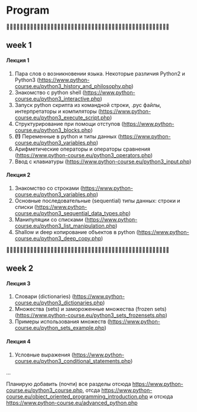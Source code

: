 # Program

🐍🐍🐍🐍🐍🐍🐍🐍🐍🐍🐍🐍🐍🐍🐍🐍🐍🐍🐍🐍🐍🐍🐍🐍🐍🐍🐍🐍🐍🐍🐍🐍🐍🐍🐍🐍🐍🐍🐍🐍🐍🐍🐍🐍🐍🐍🐍🐍

## week 1

   #### Лекция 1
    
  1. Пара слов о возникновении языка. Некоторые различия Python2 и Python3
      (https://www.python-course.eu/python3_history_and_philosophy.php)
  2. Знакомство с python shell
      (https://www.python-course.eu/python3_interactive.php)
  3. Запуск python скрипта из командной строки, .pyc файлы, интерпретаторы и компиляторы
      (https://www.python-course.eu/python3_execute_script.php)
  4. Структурирование при помощи отступов
      (https://www.python-course.eu/python3_blocks.php)
  5. **(!)** Переменные в python и типы данных
      (https://www.python-course.eu/python3_variables.php)
  6. Арифметические операторы и операторы сравнения
      (https://www.python-course.eu/python3_operators.php)
  7. Ввод с клавиатуры
      (https://www.python-course.eu/python3_input.php)
           
   #### Лекция 2
    
  1. Знакомство со строками
      (https://www.python-course.eu/python3_variables.php)
  2. Основные последовательные (sequential) типы данных: строки и списки
      (https://www.python-course.eu/python3_sequential_data_types.php)
  3. Манипуляции со списками
      (https://www.python-course.eu/python3_list_manipulation.php)
  4. Shallow и deep копирование объектов в python
      (https://www.python-course.eu/python3_deep_copy.php)

🐍🐍🐍🐍🐍🐍🐍🐍🐍🐍🐍🐍🐍🐍🐍🐍🐍🐍🐍🐍🐍🐍🐍🐍🐍🐍🐍🐍🐍🐍🐍🐍🐍🐍🐍🐍🐍🐍🐍🐍🐍🐍🐍🐍🐍🐍🐍🐍

## week 2

   #### Лекция 3
    
  1. Словари (dictionaries)
      (https://www.python-course.eu/python3_dictionaries.php)
  2. Множества (sets) и замороженные множества (frozen sets)
      (https://www.python-course.eu/python3_sets_frozensets.php)
  3. Примеры использования множеств
      (https://www.python-course.eu/python_sets_example.php)
           
   #### Лекция 4
    
  1. Условные выражения
      (https://www.python-course.eu/python3_conditional_statements.php)


...

Планирую добавить (почти) все разделы отсюда https://www.python-course.eu/python3_course.php, отсда https://www.python-course.eu/object_oriented_programming_introduction.php и отсюда https://www.python-course.eu/advanced_python.php
